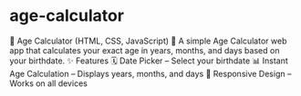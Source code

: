 # age-calculator
📅 Age Calculator (HTML, CSS, JavaScript) 🎂  A simple Age Calculator web app that calculates your exact age in years, months, and days based on your birthdate.  ✨ Features 🗓️ Date Picker – Select your birthdate 📊 Instant Age Calculation – Displays years, months, and days 🎨 Responsive Design – Works on all devices
